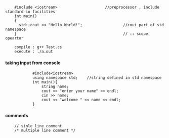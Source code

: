         #include <iostream>                     //preprocessor , include standard io facilities
        int main()
        {
          std::cout << "Hello World!";                  //cout part of std namespace
        }                                               // :: scope opeartor
        
        compile : g++ Test.cs
        execute : ./a.out


#### taking input from console

                #include<iostream>
                using namespace std;    //string defined in std namespace
                int main(){
                    string name;
                    cout << "enter your name" << endl;
                    cin >> name;
                    cout << "welcome " << name << endl;
                }


#### comments 
        // sinle line comment
        /* multiple line comment */
